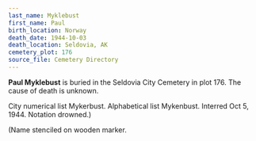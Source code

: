 ```yaml
---
last_name: Myklebust
first_name: Paul
birth_location: Norway
death_date: 1944-10-03
death_location: Seldovia, AK
cemetery_plot: 176
source_file: Cemetery Directory
---
```

**Paul   Myklebust** is buried in the Seldovia City Cemetery in plot 176.  The cause of death is unknown.

City numerical list Mykerbust. Alphabetical list Mykenbust. Interred Oct 5, 1944. Notation drowned.)

(Name stenciled on wooden marker.
